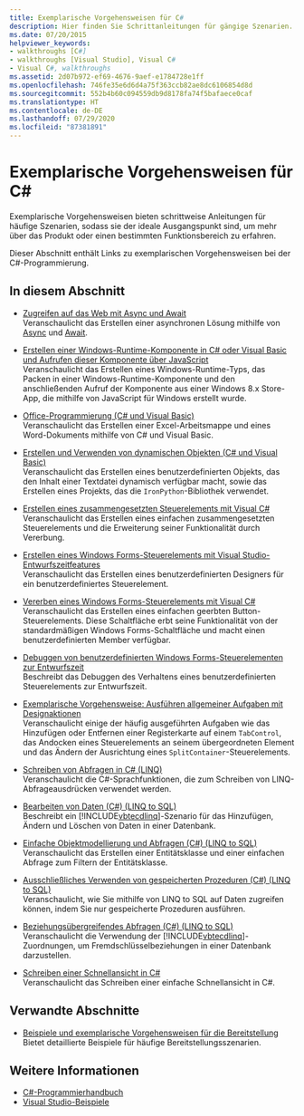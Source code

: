 ```yaml
---
title: Exemplarische Vorgehensweisen für C#
description: Hier finden Sie Schrittanleitungen für gängige Szenarien. Diese exemplarischen Vorgehensweisen für C# sind ein guter Einstieg in ein Produkt oder einen bestimmten Funktionsbereich.
ms.date: 07/20/2015
helpviewer_keywords:
- walkthroughs [C#]
- walkthroughs [Visual Studio], Visual C#
- Visual C#, walkthroughs
ms.assetid: 2d07b972-ef69-4676-9aef-e1784728e1ff
ms.openlocfilehash: 746fe35e6d6d4a75f363ccb82ae8dc6106854d8d
ms.sourcegitcommit: 552b4b60c094559db9d8178fa74f5bafaece0caf
ms.translationtype: HT
ms.contentlocale: de-DE
ms.lasthandoff: 07/29/2020
ms.locfileid: "87381891"
---
```

# <a name="c-walkthroughs"></a>Exemplarische Vorgehensweisen für C#

Exemplarische Vorgehensweisen bieten schrittweise Anleitungen für häufige Szenarien, sodass sie der ideale Ausgangspunkt sind, um mehr über das Produkt oder einen bestimmten Funktionsbereich zu erfahren.

 Dieser Abschnitt enthält Links zu exemplarischen Vorgehensweisen bei der C#-Programmierung.

## <a name="in-this-section"></a>In diesem Abschnitt

- [Zugreifen auf das Web mit Async und Await](./programming-guide/concepts/async/walkthrough-accessing-the-web-by-using-async-and-await.md)\
  Veranschaulicht das Erstellen einer asynchronen Lösung mithilfe von [Async](./language-reference/keywords/async.md) und [Await](./language-reference/operators/await.md).

- [Erstellen einer Windows-Runtime-Komponente in C# oder Visual Basic und Aufrufen dieser Komponente über JavaScript](/windows/uwp/winrt-components/walkthrough-creating-a-simple-windows-runtime-component-and-calling-it-from-javascript)\
  Veranschaulicht das Erstellen eines Windows-Runtime-Typs, das Packen in einer Windows-Runtime-Komponente und den anschließenden Aufruf der Komponente aus einer Windows 8.x Store-App, die mithilfe von JavaScript für Windows erstellt wurde.

- [Office-Programmierung (C# und Visual Basic)](./programming-guide/interop/walkthrough-office-programming.md)\
  Veranschaulicht das Erstellen einer Excel-Arbeitsmappe und eines Word-Dokuments mithilfe von C# und Visual Basic.

- [Erstellen und Verwenden von dynamischen Objekten (C# und Visual Basic)](./programming-guide/types/walkthrough-creating-and-using-dynamic-objects.md)\
  Veranschaulicht das Erstellen eines benutzerdefinierten Objekts, das den Inhalt einer Textdatei dynamisch verfügbar macht, sowie das Erstellen eines Projekts, das die `IronPython`-Bibliothek verwendet.

- [Erstellen eines zusammengesetzten Steuerelements mit Visual C#](../framework/winforms/controls/walkthrough-authoring-a-composite-control-with-visual-csharp.md)\
  Veranschaulicht das Erstellen eines einfachen zusammengesetzten Steuerelements und die Erweiterung seiner Funktionalität durch Vererbung.

- [Erstellen eines Windows Forms-Steuerelements mit Visual Studio-Entwurfszeitfeatures](../framework/winforms/controls/creating-a-wf-control-design-time-features.md)\
  Veranschaulicht das Erstellen eines benutzerdefinierten Designers für ein benutzerdefiniertes Steuerelement.

- [Vererben eines Windows Forms-Steuerelements mit Visual C#](../framework/winforms/controls/walkthrough-inheriting-from-a-windows-forms-control-with-visual-csharp.md)\
  Veranschaulicht das Erstellen eines einfachen geerbten Button-Steuerelements. Diese Schaltfläche erbt seine Funktionalität von der standardmäßigen Windows Forms-Schaltfläche und macht einen benutzerdefinierten Member verfügbar.

- [Debuggen von benutzerdefinierten Windows Forms-Steuerelementen zur Entwurfszeit](../framework/winforms/controls/walkthrough-debugging-custom-windows-forms-controls-at-design-time.md)\
  Beschreibt das Debuggen des Verhaltens eines benutzerdefinierten Steuerelements zur Entwurfszeit.

- [Exemplarische Vorgehensweise: Ausführen allgemeiner Aufgaben mit Designaktionen](../framework/winforms/controls/perform-common-tasks-design-actions.md)\
  Veranschaulicht einige der häufig ausgeführten Aufgaben wie das Hinzufügen oder Entfernen einer Registerkarte auf einem `TabControl`, das Andocken eines Steuerelements an seinem übergeordneten Element und das Ändern der Ausrichtung eines `SplitContainer`-Steuerelements.

- [Schreiben von Abfragen in C# (LINQ)](./programming-guide/concepts/linq/walkthrough-writing-queries-linq.md)\
  Veranschaulicht die C#-Sprachfunktionen, die zum Schreiben von LINQ-Abfrageausdrücken verwendet werden.

- [Bearbeiten von Daten (C#) (LINQ to SQL)](../framework/data/adonet/sql/linq/walkthrough-manipulating-data-csharp.md)\
  Beschreibt ein [!INCLUDE[vbtecdlinq](~/includes/vbtecdlinq-md.md)]-Szenario für das Hinzufügen, Ändern und Löschen von Daten in einer Datenbank.

- [Einfache Objektmodellierung und Abfragen (C#) (LINQ to SQL)](../framework/data/adonet/sql/linq/walkthrough-simple-object-model-and-query-csharp.md)\
  Veranschaulicht das Erstellen einer Entitätsklasse und einer einfachen Abfrage zum Filtern der Entitätsklasse.

- [Ausschließliches Verwenden von gespeicherten Prozeduren (C#) (LINQ to SQL)](../framework/data/adonet/sql/linq/walkthrough-using-only-stored-procedures-csharp.md)\
  Veranschaulicht, wie Sie mithilfe von LINQ to SQL auf Daten zugreifen können, indem Sie nur gespeicherte Prozeduren ausführen.

- [Beziehungsübergreifendes Abfragen (C#) (LINQ to SQL)](../framework/data/adonet/sql/linq/walkthrough-querying-across-relationships-csharp.md)\
  Veranschaulicht die Verwendung der [!INCLUDE[vbtecdlinq](~/includes/vbtecdlinq-md.md)]-Zuordnungen, um Fremdschlüsselbeziehungen in einer Datenbank darzustellen.

- [Schreiben einer Schnellansicht in C#](/visualstudio/debugger/walkthrough-writing-a-visualizer-in-csharp)\
  Veranschaulicht das Schreiben einer einfache Schnellansicht in C#.

## <a name="related-sections"></a>Verwandte Abschnitte

- [Beispiele und exemplarische Vorgehensweisen für die Bereitstellung](/visualstudio/deployment/clickonce-deployment-samples-and-walkthroughs)\
  Bietet detaillierte Beispiele für häufige Bereitstellungsszenarien.

## <a name="see-also"></a>Weitere Informationen

- [C#-Programmierhandbuch](./programming-guide/index.md)
- [Visual Studio-Beispiele](/visualstudio/ide/visual-studio-ide)
